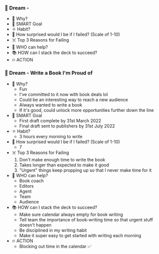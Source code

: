 ### 🚀 Dream -

- 🧠 Why?
- 🎯 SMART Goal
- ⚛️ Habit?
- 🤯 How surprised would I be if I failed? (Scale of 1-10)
- ☠️ Top 3 Reasons for Failing
- 🦸 WHO can help?
- 📚 HOW can I stack the deck to succeed?
- 🔥 ACTION

### 🚀 Dream -  Write a Book I'm Proud of

- 🧠 Why?
    - Fun
    - I've committed to it now with book deals lol
    - Could be an interesting way to reach a new audience
    - Always wanted to write a book
    - If it's good, could unlock more opportunities further down the line
- 🎯 SMART Goal
    - First draft complete by 31st March 2022
    - Final draft sent to publishers by 31st July 2022
- ⚛️ Habit?
    - 3 hours every morning to write
- 🤯 How surprised would I be if I failed? (Scale of 1-10)
    - 7
- ☠️ Top 3 Reasons for Failing
    1. Don't make enough time to write the book 
    2. Takes longer than expected to make it good 
    3. "Urgent" things keep propping up so that I never make time for it 
- 🦸 WHO can help?
    - Book coach
    - Editors
    - Agent
    - Team
    - Audience
- 📚 HOW can I stack the deck to succeed?
    - Make sure calendar always empty for book writing
    - Tell team the importance of book-writing time so that urgent stuff doesn't happen
    - Be disciplined in my writing habit
    - Make it super easy to get started with writing each morning
- 🔥 ACTION
    - Blocking out time in the calendar ✅